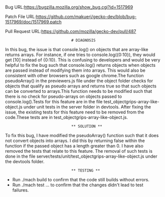 
Bug URL:https://bugzilla.mozilla.org/show_bug.cgi?id=1517969

Patch File URL:https://github.com/makuerj/gecko-dev/blob/bug-1517969/doc/1517969.patch

Pull Request URL:https://github.com/mozilla/gecko-dev/pull/487


                                  # DIAGNOSIS
In this bug, the issue is that console.log() on objects that are array-like returns arrays. For instance, if one tries to console.log({0:10}), they would get [10] instead of {0:10}. This is confusing to developers and would be very helpful to fix the bug such that console.log() returns objects when objects are passed instead of modifying them into arrays. This would also be consistent with other browsers such as google chrome.The function pseudoArray() in the previewers.js file under the object folder checks for objects that qualify as pseudo arrays and returns true so that such objects can be converted to arrays.This function needs to be modified such that there is no check for pseudo-arrays on objects passed to console.log().Tests for this feature are in the file test_objectgrips-array-like-object.js under unit tests in the server folder in devtools. After fixing the issue, the existing tests for this feature need to be removed from the code.These tests are in test_objectgrips-array-like-object.js.
                                  
                                                                    
                                  ** SOLUTION **
To fix this bug, I have modified the pseudoArray() function such that it does not convert objects into arrays. I did this by returning false within the function if the passed object has a length greater than 0. I have also removed the tests that relate to this feature. The removal of such tests is done in the file server/tests/unit/test_objectgrips-array-like-object.js under the devtools folder.
                                  
                                  
                                  
                                  ** TESTING **
 * Run ./mach build to confirm that the code still builds without errors.
 * Run ./mach test ... to confirm that the changes didn't lead to test failures.
